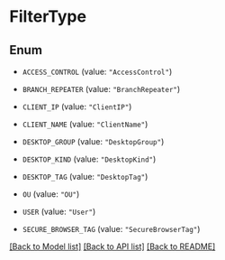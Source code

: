# FilterType

## Enum


* `ACCESS_CONTROL` (value: `"AccessControl"`)

* `BRANCH_REPEATER` (value: `"BranchRepeater"`)

* `CLIENT_IP` (value: `"ClientIP"`)

* `CLIENT_NAME` (value: `"ClientName"`)

* `DESKTOP_GROUP` (value: `"DesktopGroup"`)

* `DESKTOP_KIND` (value: `"DesktopKind"`)

* `DESKTOP_TAG` (value: `"DesktopTag"`)

* `OU` (value: `"OU"`)

* `USER` (value: `"User"`)

* `SECURE_BROWSER_TAG` (value: `"SecureBrowserTag"`)


[[Back to Model list]](../README.md#documentation-for-models) [[Back to API list]](../README.md#documentation-for-api-endpoints) [[Back to README]](../README.md)


